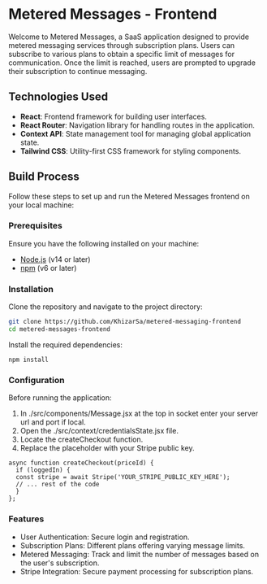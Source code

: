 # Metered Messages - Frontend

Welcome to Metered Messages, a SaaS application designed to provide metered messaging services through subscription plans. Users can subscribe to various plans to obtain a specific limit of messages for communication. Once the limit is reached, users are prompted to upgrade their subscription to continue messaging.

## Technologies Used

- **React**: Frontend framework for building user interfaces.
- **React Router**: Navigation library for handling routes in the application.
- **Context API**: State management tool for managing global application state.
- **Tailwind CSS**: Utility-first CSS framework for styling components.

## Build Process

Follow these steps to set up and run the Metered Messages frontend on your local machine:

### Prerequisites

Ensure you have the following installed on your machine:

- [Node.js](https://nodejs.org/en/download/) (v14 or later)
- [npm](https://www.npmjs.com/get-npm) (v6 or later)

### Installation

Clone the repository and navigate to the project directory:

```bash
git clone https://github.com/KhizarSa/metered-messaging-frontend
cd metered-messages-frontend
```

Install the required dependencies:

```
npm install
```

### Configuration

Before running the application:

1. In ./src/components/Message.jsx at the top in socket enter your server url and port if local.
2. Open the ./src/context/credentialsState.jsx file.
3. Locate the createCheckout function.
4. Replace the placeholder with your Stripe public key.

```
async function createCheckout(priceId) {
  if (loggedIn) {
  const stripe = await Stripe('YOUR_STRIPE_PUBLIC_KEY_HERE');
  // ... rest of the code
  }
};
```

### Features

- User Authentication: Secure login and registration.
- Subscription Plans: Different plans offering varying message limits.
- Metered Messaging: Track and limit the number of messages based on the user's subscription.
- Stripe Integration: Secure payment processing for subscription plans.
